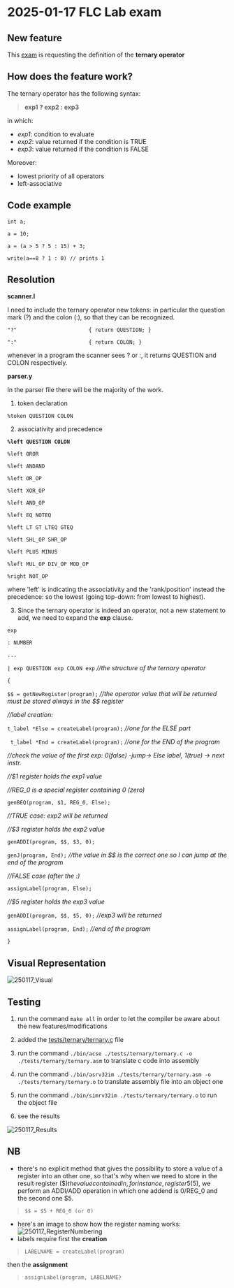 # 2025-01-17 FLC Lab exam

## New feature
This [exam](https://github.com/GianlucaVigo/acse/tree/25-01-17) is requesting the definition of the **ternary operator**

## How does the feature work?
The ternary operator has the following syntax:

>  **exp1 ? exp2 : exp3**

in which:
* _exp1_: condition to evaluate
* _exp2_: value returned if the condition is TRUE
* _exp3_: value returned if the condition is FALSE

Moreover:
* lowest priority of all operators
* left-associative

## Code example
`int a;`

`a = 10;`

`a = (a > 5 ? 5 : 15) + 3;`

`write(a==8 ? 1 : 0) // prints 1`

## Resolution
**scanner.l**

I need to include the ternary operator new tokens: in particular the question mark (?) and the colon (:), so that they can be recognized.

`"?"                       { return QUESTION; }`

`":"                       { return COLON; }`

whenever in a program the scanner sees ? or :, it returns QUESTION and COLON respectively.

**parser.y**

In the parser file there will be the majority of the work.

1. token declaration

`%token QUESTION COLON`

2. associativity and precedence

**`%left QUESTION COLON`**

`%left OROR`

`%left ANDAND`

`%left OR_OP`

`%left XOR_OP`

`%left AND_OP`

`%left EQ NOTEQ`

`%left LT GT LTEQ GTEQ`

`%left SHL_OP SHR_OP`

`%left PLUS MINUS`

`%left MUL_OP DIV_OP MOD_OP`

`%right NOT_OP`

where 'left' is indicating the associativity and the 'rank/position' instead the precedence: so the lowest (going top-down: from lowest to highest).

3. Since the ternary operator is indeed an operator, not a new statement to add, we need to expand the **exp** clause.

`exp`

`: NUMBER`

`...`

`| exp QUESTION exp COLON exp` _//the structure of the ternary operator_

`{`

`$$ = getNewRegister(program);` _//the operator value that will be returned must be stored always in the $$ register_

_//label creation:_

`t_label *Else = createLabel(program);` _//one for the ELSE part_

` t_label *End = createLabel(program);` _//one for the END of the program_

_//check the value of the first exp: 0(false) -jump-> Else label, 1(true) -> next instr._

_//$1 register holds the exp1 value_

_//REG_0 is a special register containing 0 (zero)_

`genBEQ(program, $1, REG_0, Else);`

_//TRUE case: exp2 will be returned_

_//$3 register holds the exp2 value_

`genADDI(program, $$, $3, 0);`

`genJ(program, End);` _//the value in $$ is the correct one so I can jump at the end of the program_

_//FALSE case (after the :)_

`assignLabel(program, Else);`

_//$5 register holds the exp3 value_

`genADDI(program, $$, $5, 0);` _//exp3 will be returned_

`assignLabel(program, End);` _//end of the program_

`}`

## Visual Representation

![250117_Visual](https://github.com/user-attachments/assets/529ec671-81ea-42b3-84d8-35ef6f834760)

## Testing

1) run the command `make all` in order to let the compiler be aware about the new features/modifications

2) added the [tests/ternary/ternary.c](https://github.com/GianlucaVigo/GianlucaVigo.github.io/blob/main/acse/exams/2025-01-17.md#code-example) file

3) run the command `./bin/acse ./tests/ternary/ternary.c -o ./tests/ternary/ternary.asm` to translate c code into assembly

4) run the command `./bin/asrv32im ./tests/ternary/ternary.asm -o ./tests/ternary/ternary.o` to translate assembly file into an object one

5) run the command `./bin/simrv32im ./tests/ternary/ternary.o` to run the object file

6) see the results

![250117_Results](https://github.com/user-attachments/assets/edfd5262-be39-42f1-9d1e-4999779d5b98)

## NB

* there's no explicit method that gives the possibility to store a value of a register into an other one, so that's why when we need to store in the result register ($$) the value contained in, for instance, register 5 ($5), we perform an ADDI/ADD operation in which one addend is 0/REG_0 and the second one $5.

> `$$ = $5 + REG_0 (or 0)`

* here's an image to show how the register naming works:
![250117_RegisterNumbering](https://github.com/user-attachments/assets/b7d5a744-00fa-4c9f-9e5e-d67c88c7b315)
* labels require first the **creation**

> `LABELNAME = createLabel(program)`

 then the **assignment**

> `assignLabel(program, LABELNAME)`
